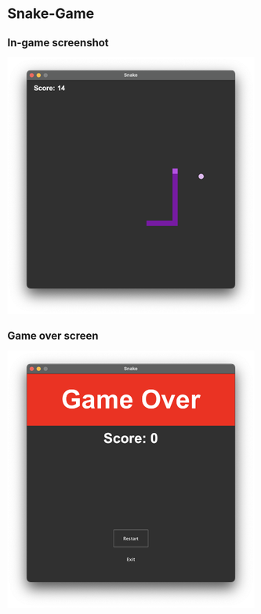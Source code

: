 # Snake-Game

## In-game screenshot
![In-game screenshot](./imj/game-screen.png)
## Game over screen
![Game over screen](./imj/game-over.png)
